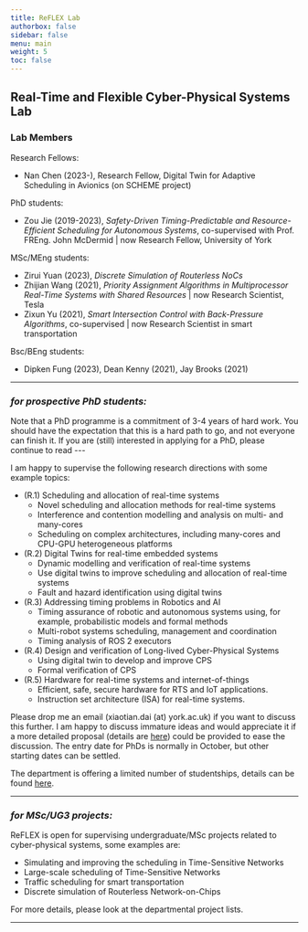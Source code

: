 ```yaml
---
title: ReFLEX Lab
authorbox: false
sidebar: false
menu: main
weight: 5
toc: false
---
```



## Real-Time and Flexible Cyber-Physical Systems Lab
### Lab Members
Research Fellows:
- Nan Chen (2023-), Research Fellow, Digital Twin for Adaptive Scheduling in Avionics (on SCHEME project)

PhD students:
- Zou Jie (2019-2023), *Safety-Driven Timing-Predictable and Resource-Efficient Scheduling for Autonomous Systems*, co-supervised with Prof. FREng. John McDermid | now Research Fellow, University of York

MSc/MEng students:
- Zirui Yuan (2023), *Discrete Simulation of Routerless NoCs*
- Zhijian Wang (2021), *Priority Assignment Algorithms in Multiprocessor Real-Time Systems with Shared Resources* | now Research Scientist, Tesla
- Zixun Yu (2021), *Smart Intersection Control with Back-Pressure Algorithms*, co-supervised | now Research Scientist in smart transportation

Bsc/BEng students:
- Dipken Fung (2023), Dean Kenny (2021), Jay Brooks (2021)

---

### *for prospective PhD students:*

Note that a PhD programme is a commitment of 3-4 years of hard work. You should have the expectation that this is a hard path to go, and not everyone can finish it. If you are (still) interested in applying for a PhD, please continue to read ---

I am happy to supervise the following research directions with some example topics:

- (R.1) Scheduling and allocation of real-time systems
    - Novel scheduling and allocation methods for real-time systems
    - Interference and contention modelling and analysis on multi- and many-cores
    - Scheduling on complex architectures, including many-cores and CPU-GPU heterogeneous platforms
- (R.2) Digital Twins for real-time embedded systems
    - Dynamic modelling and verification of real-time systems
    - Use digital twins to improve scheduling and allocation of real-time systems
    - Fault and hazard identification using digital twins
- (R.3) Addressing timing problems in Robotics and AI
    - Timing assurance of robotic and autonomous systems using, for example, probabilistic models and formal methods
    - Multi-robot systems scheduling, management and coordination
    - Timing analysis of ROS 2 executors
- (R.4) Design and verification of Long-lived Cyber-Physical Systems
    - Using digital twin to develop and improve CPS
    - Formal verification of CPS
- (R.5) Hardware for real-time systems and internet-of-things
    - Efficient, safe, secure hardware for RTS and IoT applications.
    - Instruction set architecture (ISA) for real-time systems.

Please drop me an email (xiaotian.dai (at) york.ac.uk) if you want to discuss this further. I am happy to discuss immature ideas and would appreciate it if a more detailed proposal (details are [here](https://www.york.ac.uk/study/postgraduate-research/apply/documents/proposal/)) could be provided to ease the discussion. The entry date for PhDs is normally in October, but other starting dates can be settled.

The department is offering a limited number of studentships, details can be found [here](https://www.cs.york.ac.uk/postgraduate/research-degrees/sets-doctoral-centre/).

---

### *for MSc/UG3 projects:*

ReFLEX is open for supervising undergraduate/MSc projects related to cyber-physical systems, some examples are:

- Simulating and improving the scheduling in Time-Sensitive Networks
- Large-scale scheduling of Time-Sensitive Networks
- Traffic scheduling for smart transportation
- Discrete simulation of Routerless Network-on-Chips

For more details, please look at the departmental project lists.

---
